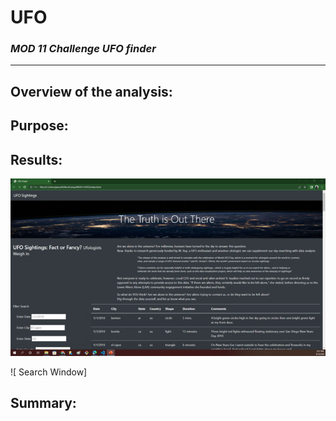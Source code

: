 # **UFO**
### *MOD 11 Challenge UFO finder*
________________________________



## Overview of the analysis:

## Purpose:

## Results:

![ Landing Page ](https://github.com/JBtallgrass/UFO/blob/main/UFO/Static/images/Landing%20page.png)

![ Search Window] 

## Summary:

